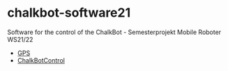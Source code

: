 # chalkbot-software21

Software for the control of the ChalkBot - Semesterprojekt Mobile Roboter WS21/22

* [GPS](gps/README.md)
* [ChalkBotControl](ChalkBotControl/README.md)